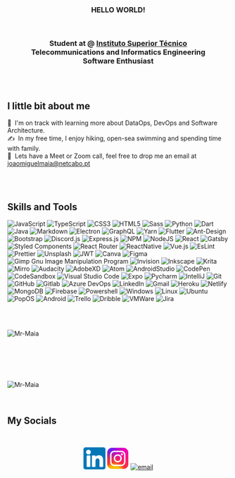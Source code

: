  
  </head>
    <h3 align="center">HELLO WORLD!</h3>

<br>
<h3 align="center">Student at @ <a href='https://tecnico.ulisboa.pt/en/'>Instituto Superior Técnico</a> <br> Telecommunications and Informatics Engineering <br> Software Enthusiast</h3>

<br><br>
## I little bit about me

🌱 &nbsp;I'm on track with learning more about DataOps, DevOps and Software Architecture.\
✍️ &nbsp;In my free time, I enjoy hiking, open-sea swimming and spending time with family.\
💬 &nbsp;Lets have a Meet or Zoom call, feel free to drop me an email at joaomiguelmaia@netcabo.pt

<br><br>
## Skills and Tools

 ![JavaScript](https://img.shields.io/badge/javascript-%23323330.svg?style=for-the-badge&logo=javascript&logoColor=%23F7DF1E)
 ![TypeScript](https://img.shields.io/badge/TypeScript-007ACC?style=for-the-badge&logo=typescript&logoColor=white)
 ![CSS3](https://img.shields.io/badge/css3-%231572B6.svg?style=for-the-badge&logo=css3&logoColor=white)
 ![HTML5](https://img.shields.io/badge/html5-%23E34F26.svg?style=for-the-badge&logo=html5&logoColor=white)
 ![Sass](https://img.shields.io/badge/Sass-CC6699?style=for-the-badge&logo=sass&logoColor=white)
 ![Python](https://img.shields.io/badge/Python-3776AB?style=for-the-badge&logo=python&logoColor=white)
 ![Dart](https://img.shields.io/badge/Dart-0175C2?style=for-the-badge&logo=dart&logoColor=white)
 ![Java](https://img.shields.io/badge/Java-ED8B00?style=for-the-badge&logo=java&logoColor=white)
 ![Markdown](https://img.shields.io/badge/markdown-%23000000.svg?style=for-the-badge&logo=markdown&logoColor=white)
 ![Electron](https://img.shields.io/badge/Electron-2B2E3A?style=for-the-badge&logo=electron&logoColor=9FEAF9)
 ![GraphQL](https://img.shields.io/badge/GraphQl-E10098?style=for-the-badge&logo=graphql&logoColor=white)
 ![Yarn](https://img.shields.io/badge/Yarn-2C8EBB?style=for-the-badge&logo=yarn&logoColor=white)
 ![Flutter](https://img.shields.io/badge/Flutter-02569B?style=for-the-badge&logo=flutter&logoColor=white)
 ![Ant-Design](https://img.shields.io/badge/-AntDesign-%230170FE?style=for-the-badge&logo=ant-design&logoColor=white)
 ![Bootstrap](https://img.shields.io/badge/bootstrap-%23563D7C.svg?style=for-the-badge&logo=bootstrap&logoColor=white)
 ![Discord.js](https://img.shields.io/badge/Discord.js-5865F2?style=for-the-badge&logo=discord&logoColor=white)
 ![Express.js](https://img.shields.io/badge/express.js-%23404d59.svg?style=for-the-badge&logo=express&logoColor=%2361DAFB)
 ![NPM](https://img.shields.io/badge/NPM-%23000000.svg?style=for-the-badge&logo=npm&logoColor=white)
 ![NodeJS](https://img.shields.io/badge/node.js-6DA55F?style=for-the-badge&logo=node.js&logoColor=white)
 ![React](https://img.shields.io/badge/react-%2320232a.svg?style=for-the-badge&logo=react&logoColor=%2361DAFB)
 ![Gatsby](https://img.shields.io/badge/Gatsby-663399?style=for-the-badge&logo=gatsby&logoColor=white)
 ![Styled Components](https://img.shields.io/badge/styled--components-DB7093?style=for-the-badge&logo=styled-components&logoColor=white)
 ![React Router](https://img.shields.io/badge/React_Router-CA4245?style=for-the-badge&logo=react-router&logoColor=white)
 ![ReactNative](https://img.shields.io/badge/React_Native-20232A?style=for-the-badge&logo=react&logoColor=61DAFB)
 ![Vue.js](https://img.shields.io/badge/Vue.js-35495E?style=for-the-badge&logo=vue.js&logoColor=4FC08D)
 ![EsLint](https://img.shields.io/badge/eslint-3A33D1?style=for-the-badge&logo=eslint&logoColor=white)
 ![Prettier](https://img.shields.io/badge/prettier-1A2C34?style=for-the-badge&logo=prettier&logoColor=F7BA3E)
 ![Unsplash](https://img.shields.io/badge/Unsplash-000000?style=for-the-badge&logo=Unsplash&logoColor=white)
 ![JWT](https://img.shields.io/badge/json%20web%20tokens-323330?style=for-the-badge&logo=json-web-tokens&logoColor=pink)
 ![Canva](https://img.shields.io/badge/Canva-%2300C4CC.svg?style=for-the-badge&logo=Canva&logoColor=white)
 ![Figma](https://img.shields.io/badge/figma-%23F24E1E.svg?style=for-the-badge&logo=figma&logoColor=white)
 ![Gimp Gnu Image Manipulation Program](https://img.shields.io/badge/Gimp-657D8B?style=for-the-badge&logo=gimp&logoColor=FFFFFF)
 ![Invision](https://img.shields.io/badge/InVision-FF3366?style=for-the-badge&logo=InVision&logoColor=white)
 ![Inkscape](https://img.shields.io/badge/Inkscape-000000?style=for-the-badge&logo=Inkscape&logoColor=white)
 ![Krita](https://img.shields.io/badge/Krita-203759?style=for-the-badge&logo=krita&logoColor=EEF37B)
 ![Mirro](https://img.shields.io/badge/Miro-F7C922?style=for-the-badge&logo=Miro&logoColor=050036)
 ![Audacity](https://img.shields.io/badge/Audacity-0000CC?style=for-the-badge&logo=audacity&logoColor=white)
 ![AdobeXD](https://img.shields.io/badge/Adobe%20XD-470137?style=for-the-badge&logo=Adobe%20XD&logoColor=#FF61F6)
 ![Atom](https://img.shields.io/badge/Atom-%2366595C.svg?style=for-the-badge&logo=atom&logoColor=white)
 ![AndroidStudio]( https://img.shields.io/badge/Android_Studio-3DDC84?style=for-the-badge&logo=android-studio&logoColor=white)
 ![CodePen](https://img.shields.io/badge/CodePen-white?style=for-the-badge&logo=codepen&logoColor=black)
 ![CodeSandbox](https://img.shields.io/badge/Codesandbox-040404?style=for-the-badge&logo=codesandbox&logoColor=DBDBDB)
 ![Visual Studio Code](https://img.shields.io/badge/Visual%20Studio%20Code-0078d7.svg?style=for-the-badge&logo=visual-studio-code&logoColor=white)
 ![Expo](https://img.shields.io/badge/Expo-1B1F23?style=for-the-badge&logo=expo&logoColor=white)
 ![Pycharm](https://img.shields.io/badge/PyCharm-000000.svg?&style=for-the-badge&logo=PyCharm&logoColor=white)
 ![IntelliJ](https://img.shields.io/badge/IntelliJ_IDEA-000000.svg?style=for-the-badge&logo=intellij-idea&logoColor=white)
 ![Git](https://img.shields.io/badge/git-%23F05033.svg?style=for-the-badge&logo=git&logoColor=white)
 ![GitHub](https://img.shields.io/badge/github-%23121011.svg?style=for-the-badge&logo=github&logoColor=white)
 ![Gitlab](https://img.shields.io/badge/GitLab-330F63?style=for-the-badge&logo=gitlab&logoColor=white)
 ![Azure DevOps](https://img.shields.io/badge/Azure_DevOps-0078D7?style=for-the-badge&logo=azure-devops&logoColor=white)
 ![LinkedIn](https://img.shields.io/badge/linkedin-%230077B5.svg?style=for-the-badge&logo=linkedin&logoColor=white)
 ![Gmail](https://img.shields.io/badge/Gmail-D14836?style=for-the-badge&logo=gmail&logoColor=white)
 ![Heroku](https://img.shields.io/badge/heroku-%23430098.svg?style=for-the-badge&logo=heroku&logoColor=white)
 ![Netlify](https://img.shields.io/badge/netlify-%23000000.svg?style=for-the-badge&logo=netlify&logoColor=#00C7B7)
 ![MongoDB](https://img.shields.io/badge/MongoDB-%234ea94b.svg?style=for-the-badge&logo=mongodb&logoColor=white)
 ![Firebase](https://img.shields.io/badge/firebase-ffca28?style=for-the-badge&logo=firebase&logoColor=black)
 ![Powershell](https://img.shields.io/badge/Powershell-2CA5E0?style=for-the-badge&logo=powershell&logoColor=white)
 ![Windows](https://img.shields.io/badge/Windows-0078D6?style=for-the-badge&logo=windows&logoColor=white)
 ![Linux](https://img.shields.io/badge/Linux-FCC624?style=for-the-badge&logo=linux&logoColor=black)
 ![Ubuntu](https://img.shields.io/badge/Ubuntu-E95420?style=for-the-badge&logo=ubuntu&logoColor=white)
 ![PopOS](https://img.shields.io/badge/Pop!_OS-48B9C7?style=for-the-badge&logo=Pop!_OS&logoColor=white)
 ![Android](https://img.shields.io/badge/Android-3DDC84?style=for-the-badge&logo=android&logoColor=white)
 ![Trello](https://img.shields.io/badge/Trello-0052CC?style=for-the-badge&logo=trello&logoColor=white)
 ![Dribble](https://img.shields.io/badge/Dribbble-EA4C89?style=for-the-badge&logo=dribbble&logoColor=white)
 ![VMWare](https://img.shields.io/badge/VMware-231f20?style=for-the-badge&logo=VMware&logoColor=white)
 ![Jira](https://img.shields.io/badge/Jira-0052CC?style=for-the-badge&logo=Jira&logoColor=white)
 
 <br><br>


<p><img align="left" src="https://github-readme-stats.vercel.app/api/top-langs?username=Mr-Maia&show_icons=true&theme=dark&locale=en&layout=compact" alt="Mr-Maia" /></p>
<br><br><br><br><br><br>
<p align="left"> <img src="https://komarev.com/ghpvc/?username=Mr-Maia&label=Profile%20views&color=0e75b6&style=flat" alt="Mr-Maia" /> </p>

<br>

## My Socials
<br>
<p align="center">
  <a href="https://www.linkedin.com/in/joão-miguel-maia"><img src="https://raw.githubusercontent.com/Mr-Maia/Mr-Maia/main/ICONS/LINKDIN_Icon.png" alt="darkwood" width="50" height="50"/></a>
  <a href= "https://www.linkedin.com/in/joão-miguel-maia"><img src="https://raw.githubusercontent.com/Mr-Maia/Mr-Maia/main/ICONS/INSTAGRAM_Icon.png" width="50" height="50"/></a>
  <a href="mailto:joaomiguelmaia@tecnico.ulisboa.pt"><img src="https://img.icons8.com/color/32/000000/gmail.png" alt="email" width="50" height="50"/></a>
</p>
